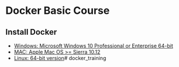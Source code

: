 # Docker Basic Course

## Install Docker
- [Windows: Microsoft Windows 10 Professional or Enterprise 64-bit](https://hub.docker.com/editions/community/docker-ce-desktop-windows)
- [MAC: Apple Mac OS >= Sierra 10.12](https://hub.docker.com/editions/community/docker-ce-desktop-mac)
- [Linux: 64-bit version](https://docs.docker.com/install/linux/docker-ce/ubuntu/)# docker_training
